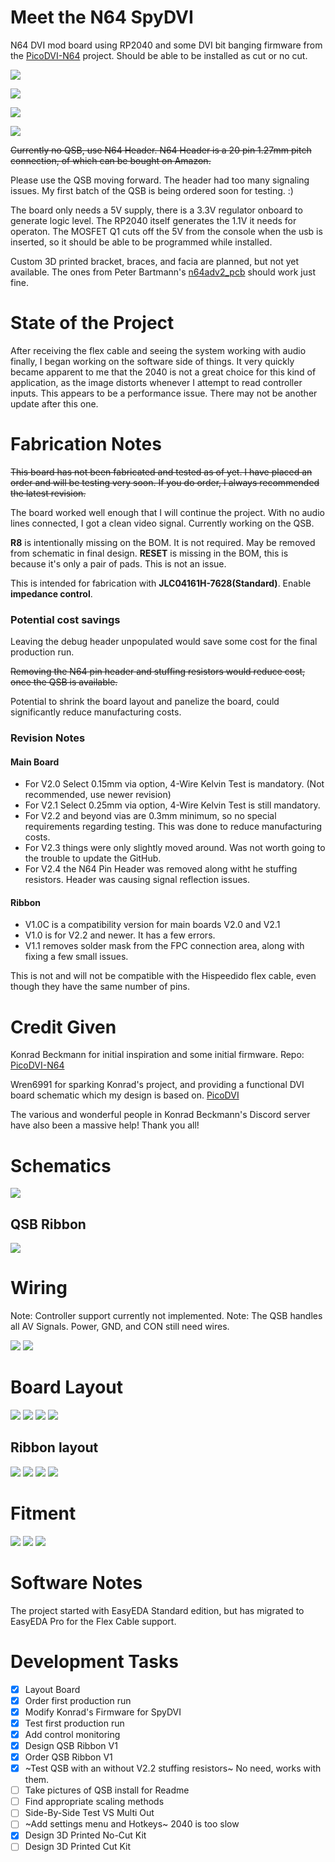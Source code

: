 # Meet the N64 SpyDVI

N64 DVI mod board using RP2040 and some DVI bit banging firmware from the [PicoDVI-N64](https://github.com/kbeckmann/PicoDVI-N64) project. Should be able to be installed as cut or no cut.

![](./Images/Board3D.png)

![](./Images/Board3DNC.png)

![](./Images/Ribbon3DL.png)

![](./Images/Ribbon3DR.png)

~~Currently no QSB, use N64 Header. N64 Header is a 20 pin 1.27mm pitch connection, of which can be bought on Amazon.~~

Please use the QSB moving forward. The header had too many signaling issues. My first batch of the QSB is being ordered soon for testing. :)

The board only needs a 5V supply, there is a 3.3V regulator onboard to generate logic level. The RP2040 itself generates the 1.1V it needs for operaton. The MOSFET Q1 cuts off the 5V from the console when the usb is inserted, so it should be able to be programmed while installed.

Custom 3D printed bracket, braces, and facia are planned, but not yet available. The ones from Peter Bartmann's [n64adv2_pcb](https://github.com/borti4938/n64adv2_pcb) should work just fine.

# State of the Project

After receiving the flex cable and seeing the system working with audio finally, I began working on the software side of things. It very quickly became apparent to me that the 2040 is not a great choice for this kind of application, as the image distorts whenever I attempt to read controller inputs. This appears to be a performance issue. There may not be another update after this one.

# Fabrication Notes

~~This board has not been fabricated and tested as of yet. I have placed an order and will be testing very soon. If you do order, I always recommended the latest revision.~~

The board worked well enough that I will continue the project. With no audio lines connected, I got a clean video signal. Currently working on the QSB.

**R8** is intentionally missing on the BOM. It is not required. May be removed from schematic in final design.
**RESET** is missing in the BOM, this is because it's only a pair of pads. This is not an issue.

This is intended for fabrication with **JLC04161H-7628(Standard)**. Enable **impedance control**.

### Potential cost savings

Leaving the debug header unpopulated would save some cost for the final production run.

~~Removing the N64 pin header and stuffing resistors would reduce cost, once the QSB is available.~~

Potential to shrink the board layout and panelize the board, could significantly reduce manufacturing costs.

### Revision Notes

#### Main Board
* For V2.0 Select 0.15mm via option, 4-Wire Kelvin Test is mandatory. (Not recommended, use newer revision)
* For V2.1 Select 0.25mm via option, 4-Wire Kelvin Test is still mandatory.
* For V2.2 and beyond vias are 0.3mm minimum, so no special requirements regarding testing. This was done to reduce manufacturing costs.
* For V2.3 things were only slightly moved around. Was not worth going to the trouble to update the GitHub.
* For V2.4 the N64 Pin Header was removed along witht he stuffing resistors. Header was causing signal reflection issues.

#### Ribbon
* V1.0C is a compatibility version for main boards V2.0 and V2.1
* V1.0 is for V2.2 and newer. It has a few errors.
* V1.1 removes solder mask from the FPC connection area, along with fixing a few small issues.

This is not and will not be compatible with the Hispeedido flex cable, even though they have the same number of pins.

# Credit Given

Konrad Beckmann for initial inspiration and some initial firmware. Repo: [PicoDVI-N64](https://github.com/kbeckmann/PicoDVI-N64)

Wren6991 for sparking Konrad's project, and providing a functional DVI board schematic which my design is based on. [PicoDVI](https://github.com/Wren6991/PicoDVI)

The various and wonderful people in Konrad Beckmann's Discord server have also been a massive help! Thank you all!

# Schematics

![](./Images/Schematic.png)

## QSB Ribbon

![](./Images/RibbonSchematic.png)

# Wiring

Note: Controller support currently not implemented.
Note: The QSB handles all AV Signals. Power, GND, and CON still need wires.

![](./Images/AVSIGNALS.png)
![](./Images/CONSIGNAL.png)

# Board Layout

![](./Images/BRDFront.png)
![](./Images/BRDGround.png)
![](./Images/BRDPower.png)
![](./Images/BRDBack.png)

## Ribbon layout

![](./Images/RibbonFrontL.png)
![](./Images/RibbonFrontR.png)
![](./Images/RibbonBackL.png)
![](./Images/RibbonBackR.png)

# Fitment

![](./Images/FusionTopView.png)
![](./Images/FusionBackView.png)
![](./Images/FusionFrontSectionView.png)

# Software Notes

The project started with EasyEDA Standard edition, but has migrated to EasyEDA Pro for the Flex Cable support.

# Development Tasks
- [X] Layout Board
- [X] Order first production run
- [X] Modify Konrad's Firmware for SpyDVI
- [X] Test first production run
- [X] Add control monitoring
- [X] Design QSB Ribbon V1
- [X] Order QSB Ribbon V1
- [X] ~Test QSB with an without V2.2 stuffing resistors~ No need, works with them.
- [ ] Take pictures of QSB install for Readme
- [ ] Find appropriate scaling methods
- [ ] Side-By-Side Test VS Multi Out
- [ ] ~Add settings menu and Hotkeys~ 2040 is too slow
- [X] Design 3D Printed No-Cut Kit
- [ ] Design 3D Printed Cut Kit
